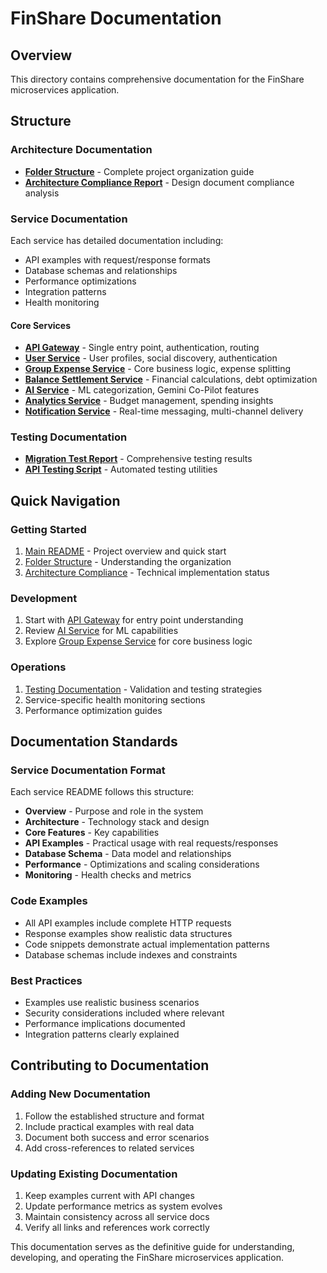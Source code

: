 # FinShare Documentation

## Overview
This directory contains comprehensive documentation for the FinShare microservices application.

## Structure

### Architecture Documentation
- **[Folder Structure](architecture/FOLDER_STRUCTURE.md)** - Complete project organization guide
- **[Architecture Compliance Report](architecture/architecture_compliance_report.md)** - Design document compliance analysis

### Service Documentation
Each service has detailed documentation including:
- API examples with request/response formats
- Database schemas and relationships
- Performance optimizations
- Integration patterns
- Health monitoring

#### Core Services
- **[API Gateway](../services/api-gateway/README.md)** - Single entry point, authentication, routing
- **[User Service](../services/user-service/README.md)** - User profiles, social discovery, authentication
- **[Group Expense Service](../services/group-expense-service/README.md)** - Core business logic, expense splitting
- **[Balance Settlement Service](../services/balance-settlement-service/README.md)** - Financial calculations, debt optimization
- **[AI Service](../services/ai-service/README.md)** - ML categorization, Gemini Co-Pilot features
- **[Analytics Service](../services/analytics-insights-service/README.md)** - Budget management, spending insights
- **[Notification Service](../services/notification-service/README.md)** - Real-time messaging, multi-channel delivery

### Testing Documentation
- **[Migration Test Report](testing/migration_test_report.md)** - Comprehensive testing results
- **[API Testing Script](../scripts/test_apis.sh)** - Automated testing utilities

## Quick Navigation

### Getting Started
1. [Main README](../README.md) - Project overview and quick start
2. [Folder Structure](architecture/FOLDER_STRUCTURE.md) - Understanding the organization
3. [Architecture Compliance](architecture/architecture_compliance_report.md) - Technical implementation status

### Development
1. Start with [API Gateway](../services/api-gateway/README.md) for entry point understanding
2. Review [AI Service](../services/ai-service/README.md) for ML capabilities
3. Explore [Group Expense Service](../services/group-expense-service/README.md) for core business logic

### Operations
1. [Testing Documentation](testing/) - Validation and testing strategies
2. Service-specific health monitoring sections
3. Performance optimization guides

## Documentation Standards

### Service Documentation Format
Each service README follows this structure:
- **Overview** - Purpose and role in the system
- **Architecture** - Technology stack and design
- **Core Features** - Key capabilities
- **API Examples** - Practical usage with real requests/responses
- **Database Schema** - Data model and relationships
- **Performance** - Optimizations and scaling considerations
- **Monitoring** - Health checks and metrics

### Code Examples
- All API examples include complete HTTP requests
- Response examples show realistic data structures
- Code snippets demonstrate actual implementation patterns
- Database schemas include indexes and constraints

### Best Practices
- Examples use realistic business scenarios
- Security considerations included where relevant
- Performance implications documented
- Integration patterns clearly explained

## Contributing to Documentation

### Adding New Documentation
1. Follow the established structure and format
2. Include practical examples with real data
3. Document both success and error scenarios
4. Add cross-references to related services

### Updating Existing Documentation
1. Keep examples current with API changes
2. Update performance metrics as system evolves
3. Maintain consistency across all service docs
4. Verify all links and references work correctly

This documentation serves as the definitive guide for understanding, developing, and operating the FinShare microservices application.